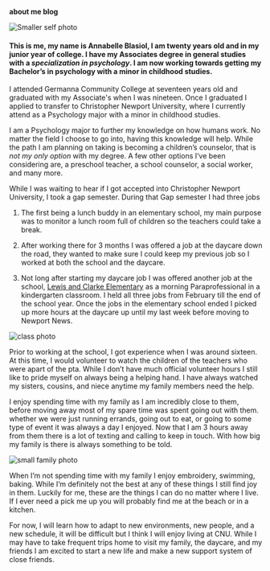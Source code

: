 **about me blog**

![Smaller self photo](https://AnnabelleBlasiol.github.io/annabellesDH350/Images/smallerselfphoto.jpg)


#### This is me, my name is Annabelle Blasiol, I am twenty years old and in my junior year of college. I have my Associates degree in general studies with a _specialization in psychology_. I am now working towards getting my Bachelor’s in psychology with a minor in childhood studies. 

I attended Germanna Community College at seventeen years old and graduated with my Associate's when I was nineteen. Once I graduated I applied to transfer to Christopher Newport University, where I currently attend as a Psychology major with a minor in childhood studies.

I am a Psychology major to further my knowledge on how humans work. No matter the field I choose to go into, having this knowledge will help. While the path I am planning on taking is becoming a children’s counselor, that is _not my only option_ with my degree. A few other options I’ve been considering are, a preschool teacher, a school counselor, a social worker, and many more.
 
While I was waiting to hear if I got accepted into Christopher Newport University, I took a gap semester. During that Gap semester I had three jobs 

1. The first being a lunch buddy in an elementary school, my main purpose was to monitor a lunch room full of children so the teachers could take a break.

2. After working there for 3 months I was offered a job at the daycare down the road, they wanted to make sure I could keep my previous job so I worked at both the school and the daycare. 

3. Not long after starting my daycare job I was offered another job at the school, [Lewis and Clarke Elementary](https://www.facebook.com/LewisAndClarkElem) as a morning Paraprofessional in a kindergarten classroom. I held all three jobs from February till the end of the school year. Once the jobs in the elementary school ended I picked up more hours at the daycare up until my last week before moving to Newport News. 

![class photo](https://AnnabelleBlasiol.github.io/annabellesDH350/Images/classphoto.jpeg)


Prior to working at the school, I got experience when I was around sixteen. At this time, I would volunteer to watch the children of the teachers who were apart of the pta. While I don’t have much official volunteer hours I still like to pride myself on always being a helping hand. I have always watched my sisters, cousins, and niece anytime my family members need the help. 

I enjoy spending time with my family as I am incredibly close to them, before moving away most of my spare time was spent going out with them. whether we were just running errands, going out to eat, or going to some type of event it was always a day I enjoyed. Now that I am 3 hours away from them there is a lot of texting and calling to keep in touch. With how big my family is there is always something to be told.


![small family photo](https://AnnabelleBlasiol.github.io/annabellesDH350/Images/Smallfamilyphoto.jpg)


When I’m not spending time with my family I enjoy embroidery, swimming, baking. While I’m definitely not the best at any of these things I still find joy in them. Luckily for me, these are the things I can do no matter where I live. If I ever need a pick me up you will probably find me at the beach or in a kitchen. 

For now, I will learn how to adapt to new environments, new people, and a new schedule, it will be difficult but I think I will enjoy living at CNU. While I may have to take frequent trips home to visit my family, the daycare, and my friends I am excited to start a new life and make a new support system of close friends. 
